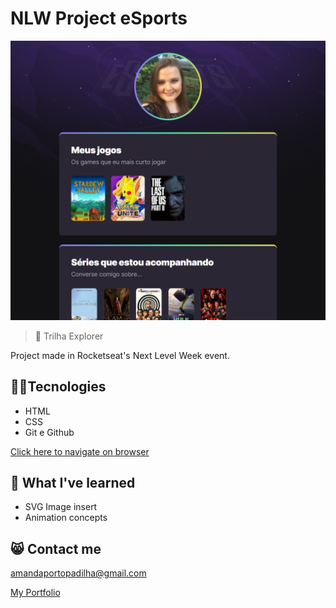 # NLW Project eSports

![preview](./.github/nlw-screenshot.png)
> :rocket: Trilha Explorer

Project made in Rocketseat's Next Level Week event.

## :woman_technologist:Tecnologies

- HTML
- CSS
- Git e Github

[Click here to navigate on browser](https://padilha04.github.io/nlw-project-esports/)

## 🤔 What I've learned
- SVG Image insert
- Animation concepts

## :smile_cat: Contact me
amandaportopadilha@gmail.com

[My Portfolio](https://amandapadi.notion.site/Amanda-Padilha-Portf-lio-f5cc302c77014bea8a538ab908342784)